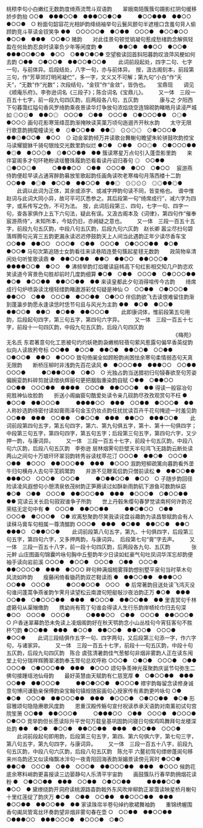 <!-- { "loadSidebar": true } -->
桃秾李句小白嫩红无数韵度绮燕流莺斗双语韵　　翠娥南陌簇簇句蹑影红阴句缓移娇步韵抬
○○●　●●●○○●　●●●○○●○●　　　●○○●●●　●●○○　●○○●　○
粉面句韶容花光相妒韵绛绡袖举句云鬟风颤句半遮檀口含羞句背人偷顾韵竞斗草读金钗笑争
●●　○○○○○●　●○●●　○○○●　●○○●○○　●○○●　●●●　○○●○
赌韵　　对此佳景句顿觉销凝句惹成愁绪韵念解佩轻盈在何处韵忍良时读辜负少年等闲度韵
●　　　●●○●　●●○○　●○○●　●●●○○●○●　●○○　○●●○●○●
空望极读回首斜阳暮韵叹浪萍风梗如何去韵
○●●　○●○○●　●●○○●○○●
   　　此词前段起处，四字二句、七字一句，与前体异。后段结处，八字一句，亦与前体异。　按，汲古阁刻本，前段第三句，作“芳草郊灯明闲凝伫”，多一字，文义又不可解；第九句“小白”作“夭夭”，“无数”作“光数”；次段结句，“金钗”作“金敛”，皆伪也。 
　
宝鼎现　　调见《顺庵乐府》。李弥逊词名《三段子》；陈合词名《宝鼎儿》。
　　又一体　三段一百五十七字，前一段九句四仄韵，后两段各八句，五仄韵　　　　康与之
夕阳西下句暮霭红隘句香风罗绮韵乘夜景读华灯争放句浓焰烧空连锦砌韵睹皓月读浸严城如
◎○⊙●　●●○◎　○○○●　○●●　○○○●　○●○○○●●　○◎●　●○○⊙
画句花影寒笼绛蕊韵渐掩映读芙蕖万顷句迤逦齐开秋水韵　　太守无限行歌意韵拥麾幢读光
●　⊙●○○●●　●●◎　⊙⊙◎◎　⊙●○○○●　　　●●⊙●○○●　●○○　⊙
动金翠韵倾万井读歌台舞榭句瞻望朱轮骈鼓吹韵控宝马读耀貔貅千骑句银烛交光数里韵似烂
●○●　○●●　○○◎●　○●○○○●●　●◎●　●○○⊙●　⊙●○○●●　●●
簇读寒星万点句引入蓬壶影里韵　　来伴宴阁多才句环艳粉读瑶簪珠履韵恐看看读丹诏归春句
◎　○○●●　◎●○○◎●　　　○●●●○○　○●●　○○○●　●○○　○●○○　
宸游燕侍韵便趁早读占通宵醉韵募放笙歌起韵任画角读吹老寒梅句月落西楼十二韵
○○●●　●◎●　●○○●　●●○○●　●●◎　⊙◎⊙⊙　◎◎●●◎● 
   　　此调以此词为正体，其余或添字、或减字押韵句读不同，皆变格也。　谱中惟赵词与此词大同小异，故可平可仄悉参之。其后段第一句“绮席成行”，减六字为四字，或系传写之伪，不可为法。　按，此词后段第三、四句，七字一句、四字一句，查各家俱作上五下六句法，疑此有误。又汲古阁本及《词律》，第四句作“催奉宸游燕侍”，未知所本，今姑仍旧，亦阙疑之意也。 
　　又一体　三段一百五十五字，前段九句五仄韵，中段八句五仄韵，后段九句六仄韵　赵长卿
嚣尘尽扫句碧落辉腾句元宵三五韵更漏永读迟迟停鼓韵天上人间当此遇韵正年少读尽香车宝
○○●●　●●○○　○○○●　○●●　○○○●　○●○○○●●　●○●　●○○●
马句次第追随士女韵看往来读巷陌连甍句簇起星毬无数韵　　政简物阜清闲处句听笙歌读鼎
●　●●○○●●　●●○　●●○○　●●○○○●　　　●●●●○○●　●○○　●
沸频举韵灯焰暖读庭帏高下句红影相交知几户韵恣欢笑读道今宵景色句胜却前时几度韵细算
●○●　○●●　○○○●　○●○○○●●　●○●　●○○●●　●●○○●●　●●
来读皇都此夕句消得喧传今古韵　　绮席成行句炉喷袅读沈檀轻缕韵睹遨游彩仗句疑是神仙
○　○○●●　○●○○○●　　　●●○○　○●●　○○○●　●○○●●　○●○○
伴侣韵欲飞去读恨难留住韵渐到蓬瀛步韵愿永逢读恁时恁节句且与风光为主韵
●●　●○●　●○○●　●●○○●　●●○　●○●●　●●○○○●
   　　此即康词体，惟前段第五句用韵，后段起句四字，第三句五字，第四句六字异。 
　　又一体　三段一百五十七字，前段十一句四仄韵，中段九句五仄韵，后段八句四仄韵
　　　　　　　　　　　　　　　　　　　　　　　　　　　　　　　　《梅苑》无名氏
东君著意句化工恩被句灼灼妖艳韵袅嫩梢轻蓓句萦风惹露句偏早香英绽韵似向人读故矜夸标
○○●●　●○○●　●●○●　●●○○●　○○●●　○●○○●　●●○　●○○○
致句倚阑全如顾盼韵尚困怯余寒句柔情弱态句天真无限韵　　断桥压柳时非浅韵先百花读风
●　●○○○●●　●●●○○　○○●●　○○○●　　　●○●●○○●　○●○　○
光独占韵当送腊初归句锓春欲至句芳姿偏婉娈韵料碎剪就读缯纨辉丽句更把胭脂重染韵自赋
○●●　○●●○○　○○●●　○○○●●　●●●●　○○○●　●●○○○●　●●
得读一般容冶句宛胜神仙妆脸韵　　折送小阁幽窗句酷爱处读令亲几砚韵尽孜孜观赏句不枉
●　●○○●　●●○○○●　　　●●●●○○　●●●　○○●●　●○○○●　●●
人称妙选韵待密付读如膏雨泽句金玉仍妆点韵任扰扰读百卉千花句掩迹一时羞见韵
○○●●　●●●　○○●●　○●○○●　●●●　●●○○　●●●○○●
   　　此词前段第四句五字，第五句四字，第六、第九句俱五字，第十、第十一句俱四字；中段第三句五字，第四句四字，第五句五字；后段第三句五字，第四句六字，又少押一韵，与康词异。 
　　又一体　三段一百五十七字，前段十句五仄韵，中段八句六仄韵，后段八句五仄韵　李弥逊
层林烟霁句巨壁天半句鸿飞无路韵云断处读两山之间句十万琅玕环翠羽韵转秀谷读枕苹花汀
○○○●　●●○●　○○○●　○●●　●○○○　●●○○○●●　●●●　●○○○
溆韵短柳疏篱向暮韵看外垄牛归句横舟人去句平芜鸥鹭韵　　并游不见鞭鸾侣韵只僧前读松
●　●●○○●●　●●●○○　○○○●　○○○●　　　●○●●○○●　●○○　○
子随步韵回径险读凌风遐想句小憩清泉依茂树韵正笋蕨读过如酥新雨韵矶下游鱼可数韵纵窈
●○●　○●●　○○○●　●●○○○●●　●●●　●○○○●　○●○○●●　●●
窕读云关长启句寂寂谁争子所韵　　世上丹毂朱缨句春梦觉读南柯何许韵况荣枯无定句中有
●　○○○●　●●○○●●　　　●●○●○○　○●●　○○○●　●○○○●　○●
欢离愁聚韵尽笑我读诧盘谷趣韵为读昌黎赋韵会有人读秣马膏车句相属一尊清醑韵
○○○●　●●●　●○●●　●●○○●　●●○　●●●○　○●●○○●
   　　此词前段第八句五字，第九、十句俱四字，后段第三句五字，第四句六字，又多押两韵，与康词异。　后段第七句“膏”字去声。 
　　又一体　三段一百五十八字，前一段十句四仄韵，后两段各九句、五仄韵　　　　张元幹
山庄图画句锦囊吟咏句胸中丘壑韵年少日读如虹豪气句吐凤词华浑忘却韵便袖手读向岩前溪
○○○●　●○○●　○○○●　○●●　○○○●　●●○○○○●　●●●　●○○○
畔句种满烟梢雾箨韵想别墅平泉句当时草木句风流如昨韵　　瘦藤闲倚看锄药韵双芒鞋读雨
●　●●○○●●　●●●○○　○○●●　○○○●　　　●○○●○○●　○○○　●
后常著韵目送处读飞鸿灭没句谁问蓬蒿争燕雀韵乍霁月读望松云南渡句短艇敧沙夜泊韵正万
●○●　●●●　○○●●　○●○○○●●　●●●　●○○○●　●●○○●●　●●
里青冥句千林虚籁句从渠矰缴韵　　携幼尚有筠丁句谁会得读人生行乐韵岸帻纶巾归去句深
●○○　○○○●　○○○●　　　○●●●○○　○●●　○○○●　●●○○○●　○
户香迷翠幕韵恐未免读上凌烟阁韵好在秋天鹗韵念小山丛桂句今宵狂客句不胜杯勺韵
●○○●●　●●●　●○○●　●●○○●　●●○○●　○○○●　●○○●
   　　此词三段结俱作五字一句、四字两句，又后段第三句添一字，作六字句，与诸家异。 
　　又一体　三段一百五十七字，前段十一句五仄韵，中段十句五仄韵，后段九句四仄韵　陈合
虞弦清暑韵佳气葱郁句非烟非雾韵人正在读东闱堂上句分瑞祥辉腾翠渚韵奉玉斝句总欢呼称
○○○●　○●○●　○○○●　○●●　○○○●　○●○○○●●　●●●　●○○○
颂句争羡神光葆聚韵庆诞节句弥生二佛句接踵瑶池仙母韵　　最好英慧由天赋韵有仁慈宽厚
●　○●○○●●　●●●　○○●●　●●○○○●　　　●●○●○○●　●○○○●
襟宇韵每留念读修身诚意句博问谦勤亲保傅韵染宝翰句镇规随宸画句心授家传有素韵更吟咏句
○●　●○●　○○○●　●●○○○●●　●●●　●○○○●　○●○○●●　●○●
形容雅颂句隐隐赓歌风度韵　　恩重汉殿传觞句宣付祝读恭承天语韵对南薰初试句宫院笙箫
○○●●　●●○○○●　　　○●●●○○　○●●　○○○●　●○○○●　○●○○
竞举韵但长愿读际升平世句万载皇基巩固韵问寝日句俟鸡鸣舞拜句龙楼深处韵
●●　●○●　●○○●　●●○○●●　●●●　●○○●●　○○○●
   　　此词前段起句即用韵，后段第三句五字，第四、第六句俱六字，第七句三字，第八句五字，第九句四字，与康词异。 
　　又一体　三段一百五十八字，前段九句五仄韵，中段八句六仄韵，后段八句五仄韵　陈允平
六鳌初驾句缥缈蓬阆句移来州岛韵还又似读梅飘冰泮句一夜青阳回海表韵渐媚景读傍元宵时
●○○●　●●○●　○○○●　○●●　○○○●　●●○○○●●　●●●　●○○○
候韵花底余寒料峭韵更喜报读三边晏静句人乐清平宇宙韵　　画鼓簇队行春早韵拥烟花读粉
●　○●○○●●　●●●　○○●●　○●○○●●　　　●●●●○○●　●○○　●
黛缭绕韵开洞府读桃源路杳韵戟外东风吹岸柳韵正翠霭读映星桥月榭句十里红莲绽了韵庆万
●○●　○●●　○○●●　●●○○○●●　●●●　●○○●●　●●○○●●　●●
家读珠帘半卷句绰约歌裙舞袖韵　　重锦绣幄围香句阖凤管鸾丝环奏韵望非烟非雾句春在壶
○　○○●●　●●○○●●　　　○●●●○○　●●●○○○●　●○○○●　○●○
